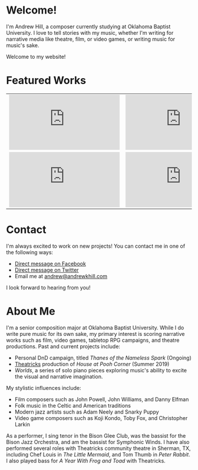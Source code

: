 Welcome!
========
I'm Andrew Hill, a composer currently studying at Oklahoma Baptist University.
I love to tell stories with my music, whether I'm writing for narrative media like theatre, film, or video games,
or writing music for music's sake.

Welcome to my website!

Featured Works
==============
<center>
<table>
<tr>
  <td>
    <iframe class="image fit" src="https://www.youtube.com/embed/CDst5Mw0Tdw" frameborder="0" allow="accelerometer; autoplay; encrypted-media; gyroscope; picture-in-picture" allowfullscreen></iframe>
  </td>
  <td>
    <iframe class="image fit" src="https://www.youtube.com/embed/Nu0Ac7mtOOc" frameborder="0" allow="accelerometer; autoplay; encrypted-media; gyroscope; picture-in-picture" allowfullscreen></iframe>
  </td>
</tr>
<tr>
  <td>
    <iframe class="image fit" src="https://www.youtube.com/embed/2Qh0R5XheyY" frameborder="0" allow="accelerometer; autoplay; encrypted-media; gyroscope; picture-in-picture" allowfullscreen></iframe>
  </td>
  <td>
    <iframe class = "image fit" src="https://www.youtube.com/embed/rkuuDhSVE6k" frameborder="0" allow="accelerometer; autoplay; encrypted-media; gyroscope; picture-in-picture" allowfullscreen></iframe>
  </td>
</tr>
</table>
</center>

Contact
=======
I'm always excited to work on new projects!
You can contact me in one of the following ways:
- [Direct message on Facebook](https://facebook.com/ahillcomposer)
- [Direct message on Twitter](https://twitter.com/ahillcomposer)
- Email me at andrew@andrewkhill.com

I look forward to hearing from you!

About Me
========
I'm a senior composition major at Oklahoma Baptist University.
While I do write pure music for its own sake, my primary interest is scoring narrative works
such as film, video games, tabletop RPG campaigns, and theatre productions.
Past and current projects include:
- Personal DnD campaign, titled *Thanes of the Nameless Spark* (Ongoing)
- [Theatricks](https://www.theatricks.org/) production of *House at Pooh Corner* (Summer 2019)
- *Worlds*, a series of solo piano pieces exploring music's ability to excite
  the visual and narrative imagination.

My stylistic influences include:
- Film composers such as John Powell, John Williams, and Danny Elfman
- Folk music in the Celtic and American traditions
- Modern jazz artists such as Adam Neely and Snarky Puppy
- Video game composers such as Koji Kondo, Toby Fox, and Christopher Larkin

As a performer, I sing tenor in the Bison Glee Club,
was the bassist for the Bison Jazz Orchestra,
and am the bassist for Symphonic Winds.
I have also performed several roles with Theatricks community theatre in Sherman, TX,
including Chef Louis in *The Little Mermaid*, and Tom Thumb in *Peter Rabbit*.
I also played bass for *A Year With Frog and Toad* with Theatricks.
